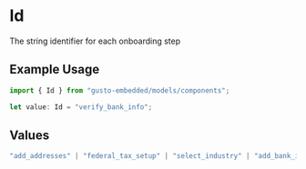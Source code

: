# Id

The string identifier for each onboarding step

## Example Usage

```typescript
import { Id } from "gusto-embedded/models/components";

let value: Id = "verify_bank_info";
```

## Values

```typescript
"add_addresses" | "federal_tax_setup" | "select_industry" | "add_bank_info" | "add_employees" | "state_setup" | "payroll_schedule" | "sign_all_forms" | "verify_bank_info" | "external_payroll"
```